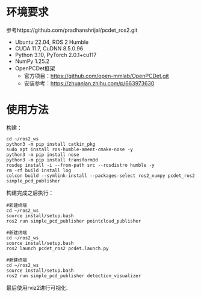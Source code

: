 # **环境要求**
参考https://github.com/pradhanshrijal/pcdet_ros2.git
- Ubuntu 22.04, ROS 2 Humble
- CUDA 11.7, CuDNN 8.5.0.96
- Python 3.10, PyTorch 2.0.1+cu117
- NumPy 1.25.2
- OpenPCDet框架
  - 官方项目：https://github.com/open-mmlab/OpenPCDet.git
  - 安装参考：https://zhuanlan.zhihu.com/p/663973630
# **使用方法**
构建：
```
cd ~/ros2_ws
python3 -m pip install catkin_pkg
sudo apt install ros-humble-ament-cmake-nose -y
python3 -m pip install nose
python3 -m pip install transform3d
rosdep install -i --from-path src --rosdistro humble -y
rm -rf build install log
colcon build --symlink-install --packages-select ros2_numpy pcdet_ros2 simple_pcd_publisher

```
构建完成之后执行：
```
#新建终端
cd ~/ros2_ws
source install/setup.bash
ros2 run simple_pcd_publisher pointcloud_publisher
```
```
#新建终端
cd ~/ros2_ws
source install/setup.bash
ros2 launch pcdet_ros2 pcdet.launch.py
```
```
#新建终端
cd ~/ros2_ws
source install/setup.bash
ros2 run simple_pcd_publisher detection_visualizer
```
最后使用rviz2进行可视化.

